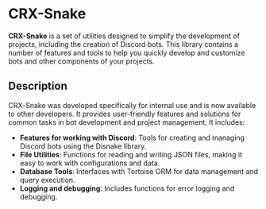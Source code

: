# CRX-Snake

**CRX-Snake** is a set of utilities designed to simplify the development of projects, including the creation of Discord bots. This library contains a number of features and tools to help you quickly develop and customize bots and other components of your projects.

## Description

CRX-Snake was developed specifically for internal use and is now available to other developers. It provides user-friendly features and solutions for common tasks in bot development and project management. It includes:

- **Features for working with Discord**: Tools for creating and managing Discord bots using the Disnake library.
- **File Utilities**: Functions for reading and writing JSON files, making it easy to work with configurations and data.
- **Database Tools**: Interfaces with Tortoise ORM for data management and query execution.
- **Logging and debugging**: Includes functions for error logging and debugging.
